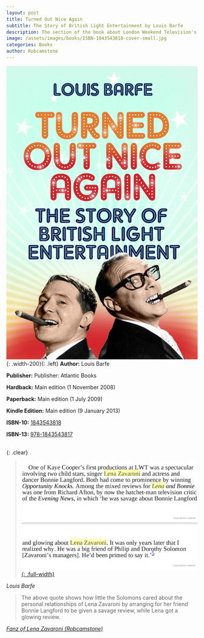 ```yaml
---
layout: post
title: Turned Out Nice Again
subtitle: The Story of British Light Entertainment by Louis Barfe
description: The section of the book about London Weekend Television's show "Lena and Bonnie" shows how little the Solomons cared about the personal relationships of Lena Zavaroni by arranging for her friend Bonnie Langford to be given a savage review, while Lena got a glowing review. Click on the link for details.
image: /assets/images/books/ISBN-1843543818-cover-small.jpg
categories: Books
author: Robcamstone
---
```


![Front Book Cover For Turned Out Nice Again - The Story of British Light Entertainment by Louis Barfe](/assets/images/books/ISBN-1843543818-cover.jpg){: .width-200}{: .left}
**Author:** Louis Barfe

**Publisher:** Publisher: Atlantic Books

**Hardback:** Main edition (1 November 2008)

**Paperback:** Main edition (1 July 2009)

**Kindle Edition:** Main edition (9 January 2013)

**ISBN-10:** [1843543818](https://www.google.co.uk/search?q=isbn+1843543818+&ie=utf-8&oe=utf-8&client=firefox-b-ab&gfe_rd=cr&dcr=0&ei=JKS_Wp3NK6rP8Af8-oaACg)

**ISBN-13:** [978-1843543817](https://www.google.co.uk/search?q=isbn+9781843543817&ie=utf-8&oe=utf-8&client=firefox-b-ab&gfe_rd=cr&dcr=0&ei=eaS_WonTIqrP8Af8-oaACg)

<br />{: .clear}

> [![image contains text](/assets/images/books/ISBN-1843543818-pages.png){: .full-width}](https://books.google.co.uk/books?id=XHbFLkrXezMC&lpg=PP1&dq=isbn%201843543818&pg=PT207#v=onepage&q=lena%20zavaroni&f=false)

<cite>Louis Barfe</cite>

> The above quote shows how little the Solomons cared about the personal relationships of Lena Zavaroni by arranging for her friend Bonnie Langford to be given a savage review, while Lena got a glowing review.

<cite>[Fanz of Lena Zavaroni (Robcamstone)](https://www.facebook.com/fanzoflenazavaroni)</cite>
